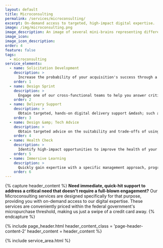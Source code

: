 ```yaml
---
layout: default
title: Microconsulting
permalink: /services/microconsulting/
excerpt: On-demand access to targeted, high-impact digital expertise.
image: /img/microconsulting.png
image_description: An image of several mini-brains representing different types of microconsulting services.
image_icon:
image_icon_description:
order: 4
feature: false
tags:
  - microconsulting
service_elements:
  - name: Solicitation Development
    description: >
      Increase the probability of your acquisition's success through a smartly-crafted solicitation aligned to agile delivery principles. Our team of technical and acquisition experts work hand-in-hand with you to develop an agile solicitation package.
    order: 1
  - name: Design Sprint
    description: >
      Engage one of our cross-functional teams to help you answer critical business questions through design, prototyping, and testing ideas with customers over a five-day period. Design Sprint is a proven method codified by Google Ventures.
    order: 2
  - name: Delivery Support
    description: >
      Obtain targeted, hands-on digital delivery support &mdash; such as a design workshop, a prototype, or an open-source code contribution &mdash; through access to our talented team of digital specialists.
    order: 3
  - name: Design &amp; Tech Advice
    description: >
      Obtain targeted advice on the suitability and trade-offs of using a particular delivery practice, architectural pattern, or technology from one of our digital experts.
    order: 4
  - name: Health Check
    description: >
      Identify high-impact opportunities to improve the health of your digital delivery project. We rapidly assess all key dimensions &mdash; such as the user experience and code quality &mdash; and recommend priority areas for improvement.
    order: 5
  - name: Immersive Learning
    description: >
      Quickly gain expertise with a specific management approach, programming language/framework, delivery practice, or technology through one of our well-orchestrated training sessions.
    order: 6
---
```


{% capture header_content %}
  <strong>Need immediate, quick-hit support to address a critical need that doesn't require a full-blown engagement?</strong> Our Microconsulting services are designed specifically for that purpose, providing you with on-demand access to our digital expertise. These services are conveniently priced within the federal government's micropurchase threshold, making us just a swipe of a credit card away.
{% endcapture %}

{% include page_header.html
  header_content_class = 'page-header-content-2'
  header_content = header_content
%}

{% include service_area.html %}
